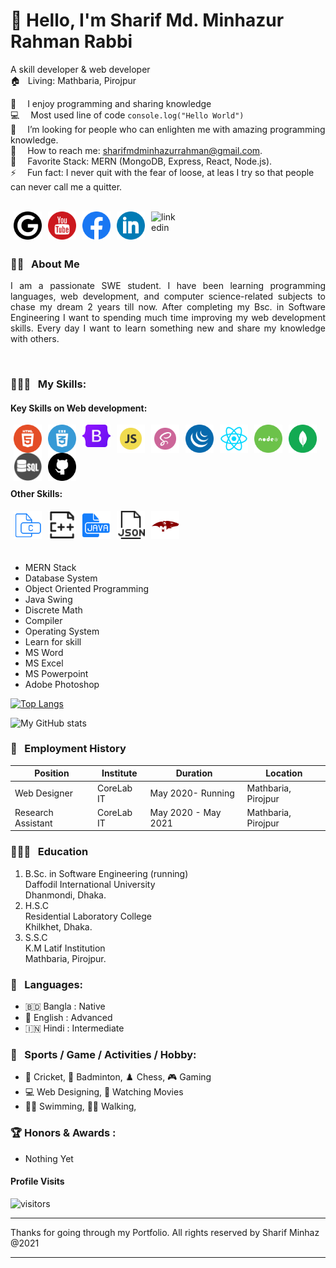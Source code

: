 <!-- banner image starts here  -->
<!-- <img src="./images/banner.png" width="100%"> -->
<!-- banner image ends here  -->

<h1> 👋 Hello, I'm Sharif Md. Minhazur Rahman Rabbi </h1>

A skill developer & web developer  
🏠 &nbsp; Living: Mathbaria, Pirojpur

💖 &emsp;I enjoy programming and sharing knowledge <br/>
💻 &emsp;Most used line of code `console.log("Hello World")` <br/>
🤔 &emsp;I’m looking for people who can enlighten me with amazing programming knowledge.<br/>
📧 &emsp;How to reach me: sharifmdminhazurrahman@gmail.com.<br/>
🤩 &emsp;Favorite Stack: MERN (MongoDB, Express, React, Node.js). <br/>
⚡ &emsp;Fun fact: I never quit with the fear of loose, at leas I try so that people can never call me a quitter.
<br/><br/>

<!-- Contact me section starts here  -->

[<img align="left" alt="website" title="website" width="45" hspace="5" src="./images/google-round.svg" />][website]
[<img align="left" alt="youtube" title="youtube" width="45" hspace="5" src="./images/youtube.svg" />][youtube]
[<img align="left" alt="facebook" title="facebook" width="45" hspace="5" src="./images/facebook_f_logo_(2019).svg.png" />][facebook]
[<img align="left" alt="linkedin" title="linkedin" width="45" hspace="5" src="./images/linkedin.svg" />][linkedin]
[<img align="left" alt="linkedin" title="instagram" width="45" hspace="5" src="./images/instagram-round-color.svg" />][instagram]
<br />
<br />
<br />

<!-- Contact me section ends here  -->

<!-- about-me section starts here  -->

### 👨‍🏫 &nbsp; About Me

<p align="justify">
I am a passionate SWE student. I have been learning programming languages, web development, and computer science-related subjects
to chase my dream 2 years till now.
After completing my Bsc. in Software Engineering I want to spending much time
improving my web development skills. Every day I want to learn something new and share my knowledge with others.
</p>

<br />
<!-- about-me section ends here  -->

<!-- web related skills section starts here  -->

### 👨🏽‍💻 &nbsp; My Skills:

#### Key Skills on Web development:

<div>
    <img align="left" alt="html5" title="html" width="45" hspace="5" src="./images/html5.svg" />
    <img align="left" alt="css3" title="css" width="45" hspace="5" src="./images/css3.svg" />
    <img align="left" alt="bootstrap" title="bootstrap" width="45" hspace="5" src="./images/Bootstrap_logo.svg" />
    <img align="left" alt="javascript" title="javascript" width="45" hspace="5" src="./images/js.svg" />
    <img align="left" alt="sass" title="sass" width="45" hspace="5" src="./images/sass.svg" />
    <img align="left" alt="jquery" title="jquery" width="45" hspace="5" src="./images/jquery_icon.svg" />
    <img align="left" alt="react" title="react" width="45" hspace="5" src="./images/react.svg" />
    <img align="left" alt="node and express" title="node and express" width="45" hspace="5" src="./images/node.svg" />
    <img align="left" alt="mongodb" title="mongodb" width="45" hspace="5" src="./images/mongodb.png" />
    <img align="left" alt="sql" title="sql" width="45" hspace="5" src="./images/sql.png" />
    <img align="left" alt="github" title="github" width="45" hspace="5" src="./images/github.svg" />
    <p style="opacity: 0;">.</p>
</div>
<br />
<br />
<br />


<!-- web related skills section ends here  -->
<!-- other skills for computer science section starts here  -->

#### Other Skills:

<img align="left" alt="c" title="c" width="45" hspace="5" src="./images/c.svg" />
<img align="left" alt="c plus plus" title="c++" width="45" hspace="5" src="./images/cplus.svg" />
<img align="left" alt="java" title="java" width="45" hspace="5" src="./images/java.svg" />
<img align="left" alt="php" title="php" width="45" hspace="5" src="./images/json.svg" />
<img align="left" alt="mongoose" title="mongoose" width="45" hspace="5" src="./images/mongoose.png" />
<br />
<br />
<br />
<br />

-   MERN Stack
-   Database System
-   Object Oriented Programming
-   Java Swing
-   Discrete Math
-   Compiler
-   Operating System
-   Learn for skill
-   MS Word
-   MS Excel
-   MS Powerpoint
-   Adobe Photoshop
    <!-- other skills and my videos for computer science section ends here  -->
    <br/>

<!-- github stats starts here  -->

[![Top Langs](https://github-readme-stats.vercel.app/api/top-langs/?username=Sharif-Minhaz)](https://github.com/anuraghazra/github-readme-stats)

![My GitHub stats](https://github-readme-stats.vercel.app/api?username=Sharif-Minhaz&show_icons=true)
<br/>

<!-- github stats ends here  -->

<!-- other skills and my videos for computer science section starts here  -->

<!-- work experience section starts here  -->

### 💼 &nbsp; Employment History

| Position            | Institute                                   | Duration            | Location           |
| ------------------- | ------------------------------------------- | ------------------- | ------------------ |
| Web Designer | CoreLab IT                                    | May 2020- Running   | Mathbaria, Pirojpur   |
| Research Assistant  | CoreLab IT                          | May 2020 - May 2021 | Mathbaria, Pirojpur   |
<!-- work experience section ends here  -->
<!-- education section starts here  -->

### 👨🏻‍🎓 &nbsp; Education

1. B.Sc. in Software Engineering (running)  
   Daffodil International University  
   Dhanmondi, Dhaka.
2. H.S.C  
   Residential Laboratory College<br/> 
   Khilkhet, Dhaka.
3. S.S.C  
    K.M Latif Institution  
   Mathbaria, Pirojpur.

<!-- education section ends here  -->

<!-- my languages section starts here  -->
### 💬 &nbsp; Languages:

-   🇧🇩 Bangla : Native
-   🏴󠁧󠁢󠁥󠁮󠁧󠁿 English : Advanced
-   🇮🇳 Hindi : Intermediate


<!-- my languages section ends here  -->

<!-- my sports and game section starts here  -->

### 🎯 &nbsp; Sports / Game / Activities / Hobby:

-   🏏 Cricket, 🏸 Badminton, ♟️ Chess, 🎮 Gaming
-  💻 Web Designing, 🎥 Watching Movies
-   🏊‍♂️ Swimming, 🚶‍♂️ Walking, 
<!-- my sports and games section ends here  -->
<!-- Honors & awards section starts here  -->

### 🏆 Honors & Awards :

-   Nothing Yet

#### Profile Visits

![visitors](https://visitor-badge.glitch.me/badge?page_id=Sharif-Minhaz.visitor-badge&left_color=gray&right_color=blue)

---

Thanks for going through my Portfolio.
All rights reserved by Sharif Minhaz @2021

---

<!-- my achievement section ends here  -->
[website]: https://sites.google.com/diu.edu.bd/sharifminhazswebsite/home
[youtube]: https://www.youtube.com/channel/UCvv-mFVNuB5lWOevv2Q9XWA
[facebook]: https://web.facebook.com/sharif.mdminhaz
[linkedin]: https://www.linkedin.com/in/minhaz-rabbi-614724205/
[instagram]: https://www.instagram.com/sharifminhaz540/
[github]: https://github.com/Sharif-Minhaz
